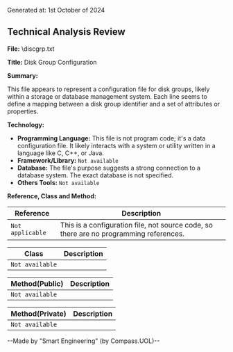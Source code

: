 Generated at: 1st October of 2024

## Technical Analysis Review

**File:**  \discgrp.txt

**Title:**  Disk Group Configuration

**Summary:** 

This file appears to represent a configuration file for disk groups, likely within a storage or database management system. Each line seems to define a mapping between a disk group identifier and a set of attributes or properties.

**Technology:**

* **Programming Language:**  This file is not program code; it's a data configuration file.  It likely interacts with a system or utility written in a language like C, C++, or Java.
* **Framework/Library:**  `Not available`
* **Database:**  The file's purpose suggests a strong connection to a database system. The exact database is not specified.
* **Others Tools:** `Not available`

**Reference, Class and Method:**

| Reference | Description |
|---|---|
|  `Not applicable` | This is a configuration file, not source code, so there are no programming references. |

| Class | Description |
|---|---|
| `Not available` |  |

| Method(Public) | Description |
|---|---|
| `Not available` |  |

| Method(Private) | Description |
|---|---|
| `Not available` |  |

--Made by "Smart Engineering" (by Compass.UOL)--